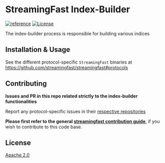 # StreamingFast Index-Builder

[![reference](https://img.shields.io/badge/godoc-reference-5272B4.svg?style=flat-square)](https://pkg.go.dev/github.com/streamingfast/merger)
[![License](https://img.shields.io/badge/License-Apache%202.0-blue.svg)](https://opensource.org/licenses/Apache-2.0)

The index-builder process is responsible for building various indices

## Installation & Usage

See the different protocol-specific `StreamingFast` binaries at https://github.com/streamingfast/streamingfast#protocols


## Contributing

**Issues and PR in this repo related strictly to the index-builder functionalities**

Report any protocol-specific issues in their
[respective repositories](https://github.com/streamingfast/streamingfast#protocols)

**Please first refer to the general
[streamingfast contribution guide](https://github.com/streamingfast/streamingfast/blob/master/CONTRIBUTING.md)**,
if you wish to contribute to this code base.


## License

[Apache 2.0](LICENSE)